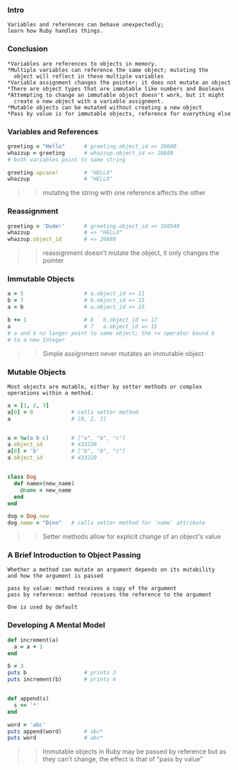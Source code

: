 ### Intro

    Variables and references can behave unexpectedly;
    learn how Ruby handles things.

### Conclusion

    *Variables are references to objects in memory.
    *Multiple variables can reference the same object; mutating the
      object will reflect in these multiple variables
    *Variable assignment changes the pointer; it does not mutate an object
    *There are object types that are immutable like numbers and Booleans
    *Attempting to change an immutable object doesn't work, but it might
      create a new object with a variable assignment.
    *Mutable objects can be mutated without creating a new object
    *Pass by value is for immutable objects, reference for everything else
    



### Variables and References

```ruby
greeting = "Hello"      # greeting.object_id => 26680
whazzup = greeting      # whazzup.object_id => 26680
# both variables point to same string

greeting.upcase!        # "HELLO"
whazzup                 # "HELLO"
```
>> mutating the string with one reference affects the other




### Reassignment

```ruby
greeting = 'Dude!'      # greeting.object_id => 168540
whazzup                 # => "HELLO"
whazzup.object_id       # => 26680
```
>> reassignment doesn't mutate the object, it only changes the pointer




### Immutable Objects

```ruby
a = 5                   # a.object_id => 11
b = 7                   # b.object_id => 15 
a = b                   # a.object_id => 15

b += 1                  # 8   b.object_id => 17
a                       # 7   a.object_id => 15
# a and b no longer point to same object; the += operator bound b
# to a new Integer
```
>> Simple assignment never mutates an immutable object




### Mutable Objects

    Most objects are mutable, either by setter methods or complex
    operations within a method.

```ruby
a = [1, 2, 3]
a[0] = 0            # calls setter method
a                   # [0, 2, 3]


a = %w(a b c)       # ["a", "b", "c"]
a.object_id         # 433220
a[0] = 'b'          # ["b", "b", "c"]
a.object_id         # 433220


class Dog
  def name=(new_name)
    @name = new_name
  end
end

dog = Dog.new
dog.name = "Dino"   # calls setter method for `name` attribute
```
>> Setter methods allow for explicit change of an object's value




### A Brief Introduction to Object Passing

    Whether a method can mutate an argument depends on its mutability
    and how the argument is passed

    pass by value: method receives a copy of the argument
    pass by reference: method receives the reference to the argument

    One is used by default




### Developing A Mental Model

```ruby
def increment(a)
  a = a + 1
end

b = 3
puts b                  # prints 3
puts increment(b)       # prints 4


def append(s)
  s << '*'
end

word = 'abc'
puts append(word)       # abc*
puts word               # abc*
```
>> Immutable objects in Ruby may be passed by reference but as they
>> can't change, the effect is that of "pass by value"

